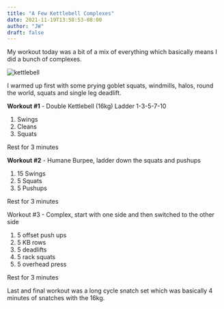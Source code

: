 ```yaml
---
title: "A Few Kettlebell Complexes"
date: 2021-11-19T13:58:53-08:00
author: "JW"
draft: false
---
```



My workout today was a bit of a mix of everything which basically means I did a bunch of complexes. 
<!--more-->

![kettlebell](/kettlebell.jpeg)


I warmed up first with some prying goblet squats, windmills, halos, round the world, squats and single leg deadlift.

**Workout #1** - Double Kettlebell (16kg) Ladder 1-3-5-7-10



1. Swings
2. Cleans
3. Squats

Rest for 3 minutes

**Workout #2** - Humane Burpee, ladder down the squats and pushups



1. 15 Swings
2. 5 Squats
3. 5 Pushups

Rest for 3 minutes

Workout #3 - Complex, start with one side and then switched to the other side



1. 5 offset push ups
2. 5 KB rows
3. 5 deadlifts
4. 5 rack squats
5. 5 overhead press

Rest for 3 minutes

Last and final workout was a long cycle snatch set which was basically 4 minutes of snatches with the 16kg.

